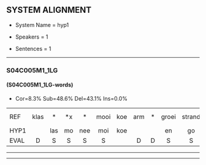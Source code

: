 
## SYSTEM ALIGNMENT

- System Name = hyp1

- Speakers = 1

- Sentences = 1

---

### S04C005M1_1LG

#### (S04C005M1_1LG-words)

- Cor=8.3%	Sub=48.6%	Del=43.1%	Ins=0.0%

|  |  |  |  |  |  |  |  |  |  |  |  |  |  |  |  |  |  |  |  |  |  |  |  |  |  |  |  |  |  |  |  |  |  |  |  |  |  |  |  |  |  |  |  |  |  |  |  |  |  |  |  |  |  |  |  |  |  |  |  |  |  |  |  |  |  |  |  |  |  |  |  |  |
|:--- |:---:|:---:|:---:|:---:|:---:|:---:|:---:|:---:|:---:|:---:|:---:|:---:|:---:|:---:|:---:|:---:|:---:|:---:|:---:|:---:|:---:|:---:|:---:|:---:|:---:|:---:|:---:|:---:|:---:|:---:|:---:|:---:|:---:|:---:|:---:|:---:|:---:|:---:|:---:|:---:|:---:|:---:|:---:|:---:|:---:|:---:|:---:|:---:|:---:|:---:|:---:|:---:|:---:|:---:|:---:|:---:|:---:|:---:|:---:|:---:|:---:|:---:|:---:|:---:|:---:|:---:|:---:|:---:|:---:|:---:|:---:|:---:|
| REF | klas | * | *x | * | mooi | koe | arm | * | groei | strand | * | * | * | * | bed | eerst | voor | draai | sjaal | herfst | * | duur | straat | leeuw | * | * | clown | hoek | krant | * | hout | vriend | vriend | gauw | * | * | chips | * | * | * | * | * | * | * | * | groen | feest | * | *x | reis | jas | huis | paard*(paars) | * | vijf | * | muts | nieuw | * | * | kind | bang | *t | oog | zacht | * | * | schoen | plas | neus | knoop | plank*(plant) |
| HYP1 |  | las | mo | nee | moi | koe |  |  | en | go | m | de | met | hdoel | ik | est | voor |  |  |  | tel | duur |  |  |  | tat | nee | hoek |  |  |  |  |  |  |  |  |  |  | ant | hat | vt | vn | g | u | ips | goe | feest |  |  |  |  |  |  |  |  |  |  |  |  | as | as | h | t | g | an | h | og | schoen | t | nes | knop | ant |
| EVAL | D | S | S | S | S |  | D | D | S | S | S | S | S | S | S | S |  | D | D | D | S |  | D | D | D | S | S |  | D | D | D | D | D | D | D | D | D | D | S | S | S | S | S | S | S | S |  | D | D | D | D | D | D | D | D | D | D | D | D | S | S | S | S | S | S | S | S |  | S | S | S | S |
---

---
